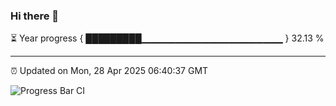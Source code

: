 ### Hi there 👋

⏳ Year progress { █████████▁▁▁▁▁▁▁▁▁▁▁▁▁▁▁▁▁▁▁▁▁ } 32.13 %

---

⏰ Updated on Mon, 28 Apr 2025 06:40:37 GMT

![Progress Bar CI](https://github.com/ZhaoGui/ZhaoGui/workflows/Progress%20Bar%20CI/badge.svg)
